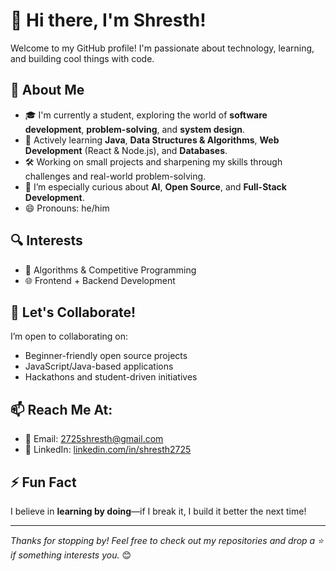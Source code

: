 # 👋 Hi there, I'm Shresth!

Welcome to my GitHub profile! I'm passionate about technology, learning, and building cool things with code.

## 🚀 About Me
- 🎓 I'm currently a student, exploring the world of **software development**, **problem-solving**, and **system design**.
- 🌱 Actively learning **Java**, **Data Structures & Algorithms**, **Web Development** (React & Node.js), and **Databases**.
- 🛠️ Working on small projects and sharpening my skills through challenges and real-world problem-solving.
- 🤖 I’m especially curious about **AI**, **Open Source**, and **Full-Stack Development**.
- 😄 Pronouns: he/him

## 🔍 Interests
- 🧠 Algorithms & Competitive Programming
- 🌐 Frontend + Backend Development

## 🤝 Let's Collaborate!
I’m open to collaborating on:
- Beginner-friendly open source projects
- JavaScript/Java-based applications
- Hackathons and student-driven initiatives

## 📫 Reach Me At:
- 📧 Email: 2725shresth@gmail.com
- 💼 LinkedIn: [linkedin.com/in/shresth2725](https://linkedin.com/in/shresth2725)

## ⚡ Fun Fact
I believe in **learning by doing**—if I break it, I build it better the next time!

---

*Thanks for stopping by! Feel free to check out my repositories and drop a ⭐ if something interests you.* 😊
